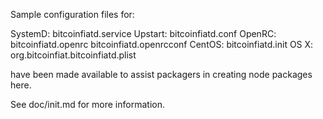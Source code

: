 Sample configuration files for:

SystemD: bitcoinfiatd.service
Upstart: bitcoinfiatd.conf
OpenRC:  bitcoinfiatd.openrc
         bitcoinfiatd.openrcconf
CentOS:  bitcoinfiatd.init
OS X:    org.bitcoinfiat.bitcoinfiatd.plist

have been made available to assist packagers in creating node packages here.

See doc/init.md for more information.
